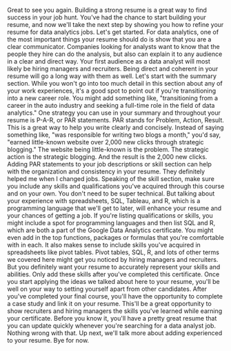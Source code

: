 
Great to see you again. Building a strong resume is a great way to find success in your job hunt. You've had the chance to start building your resume, and now we'll take the next step by showing you how to refine your resume for data analytics jobs. Let's get started. For data analytics, one of the most important things your resume should do is show that you are a clear communicator. Companies looking for analysts want to know that the people they hire can do the analysis, but also can explain it to any audience in a clear and direct way. Your first audience as a data analyst will most likely be hiring managers and recruiters. Being direct and coherent in your resume will go a long way with them as well. Let's start with the summary section. While you won't go into too much detail in this section about any of your work experiences, it's a good spot to point out if you're transitioning into a new career role. You might add something like, "transitioning from a career in the auto industry and seeking a full-time role in the field of data analytics." One strategy you can use in your summary and throughout your resume is P-A-R, or PAR statements. PAR stands for Problem, Action, Result. This is a great way to help you write clearly and concisely. Instead of saying something like, "was responsible for writing two blogs a month," you'd say, "earned little-known website over 2,000 new clicks through strategic blogging." The website being little-known is the problem. The strategic action is the strategic blogging. And the result is the 2,000 new clicks. Adding PAR statements to your job descriptions or skill section can help with the organization and consistency in your resume. They definitely helped me when I changed jobs. Speaking of the skill section, make sure you include any skills and qualifications you've acquired through this course and on your own. You don't need to be super technical. But talking about your experience with spreadsheets, SQL, Tableau, and R, which is a programming language that we'll get to later, will enhance your resume and your chances of getting a job. If you're listing qualifications or skills, you might include a spot for programming languages and then list SQL and R, which are both a part of the Google Data Analytics certificate. You might even add in the top functions, packages or formulas that you're comfortable with in each. It also makes sense to include skills you've acquired in spreadsheets like pivot tables. Pivot tables, SQL, R, and lots of other terms we covered here might get you noticed by hiring managers and recruiters. But you definitely want your resume to accurately represent your skills and abilities. Only add these skills after you've completed this certificate. Once you start applying the ideas we talked about here to your resume, you'll be well on your way to setting yourself apart from other candidates. After you've completed your final course, you'll have the opportunity to complete a case study and link it on your resume. This'll be a great opportunity to show recruiters and hiring managers the skills you've learned while earning your certificate. Before you know it, you'll have a pretty great resume that you can update quickly whenever you're searching for a data analyst job. Nothing wrong with that. Up next, we'll talk more about adding experienced to your resume. Bye for now.